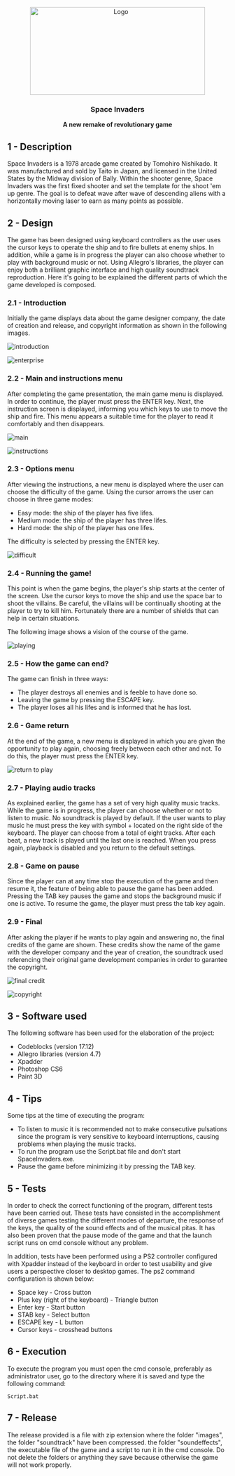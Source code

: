 <p align="center">
  <a href="https://example.com/">
    <img src="https://i.ibb.co/J5mYnR0/logo.png" alt="Logo" width=400 height=200>
  </a>

  <h3 align="center">Space Invaders</h3>

  <p align="center">
    <b>A new remake of revolutionary game</b> <br>
  </p>
</p>

## 1 - Description

Space Invaders is a 1978 arcade game created by Tomohiro Nishikado. It was manufactured and sold by Taito in Japan, and licensed
in the United States by the Midway division of Bally. Within the shooter genre, Space Invaders was the first fixed shooter and
set the template for the shoot 'em up genre. The goal is to defeat wave after wave of descending aliens with a horizontally 
moving laser to earn as many points as possible.

## 2 - Design

The game has been designed using keyboard controllers as the user uses the cursor keys to operate the ship and to fire bullets
at enemy ships. In addition, while a game is in progress the player can also choose whether to play with background music or 
not. Using Allegro's libraries, the player can enjoy both a brilliant graphic interface and high quality soundtrack 
reproduction. Here it's going to be explained the different parts of which the game developed is composed.

### 2.1 - Introduction 

Initially the game displays data about the game designer company, the date of creation and release, and copyright information as
shown in the following images.

![introduction](https://i.ibb.co/Mph2zyy/4.jpg)

![enterprise](https://i.ibb.co/7Wjc72y/5.jpg)

### 2.2 - Main and instructions menu

After completing the game presentation, the main game menu is displayed. In order to continue, the player must press the ENTER 
key. Next, the instruction screen is displayed, informing you which keys to use to move the ship and fire. This menu appears a
suitable time for the player to read it comfortably and then disappears.

![main](https://i.ibb.co/30kf7dN/6.png)

![instructions](https://i.ibb.co/sV34pwN/0.png)

### 2.3 - Options menu

After viewing the instructions, a new menu is displayed where the user can choose the difficulty of the game. Using the cursor 
arrows the user can choose in three game modes:

* Easy mode: the ship of the player has five lifes.
* Medium mode: the ship of the player has three lifes.
* Hard mode: the ship of the player has one lifes.

The difficulty is selected by pressing the ENTER key.

![difficult](https://i.ibb.co/TcNNFj2/0.jpg)

### 2.4 - Running the game!

This point is when the game begins, the player's ship starts at the center of the screen. Use the cursor keys to move the ship 
and use the space bar to shoot the villains. Be careful, the villains will be continually shooting at the player to try to kill
him. Fortunately there are a number of shields that can help in certain situations.

The following image shows a vision of the course of the game.

![playing](https://i.ibb.co/K20Rtcz/1.png)

### 2.5 - How the game can end?

The game can finish in three ways:

* The player destroys all enemies and is feeble to have done so.
* Leaving the game by pressing the ESCAPE key.
* The player loses all his lifes and is informed that he has lost.

### 2.6 - Game return

At the end of the game, a new menu is displayed in which you are given the opportunity to play again, choosing freely between 
each other and not. To do this, the player must press the ENTER key.

![return to play](https://i.ibb.co/xJDv3nM/2.jpg)

### 2.7 - Playing audio tracks

As explained earlier, the game has a set of very high quality music tracks. While the game is in progress, the player can choose 
whether or not to listen to music. No soundtrack is played by default. If the user wants to play music he must press the key
with symbol + located on the right side of the keyboard. The player can choose from a total of eight tracks. After each beat, a
new track is played until the last one is reached. When you press again, playback is disabled and you return to the default
settings.

### 2.8 - Game on pause

Since the player can at any time stop the execution of the game and then resume it, the feature of being able to pause the game
has been added. Pressing the TAB key pauses the game and stops the background music if one is active. To resume the game, the
player must press the tab key again.

### 2.9 - Final

After asking the player if he wants to play again and answering no, the final credits of the game are shown. These credits show
the name of the game with the developer company and the year of creation, the soundtrack used referencing their original game
development companies in order to garantee the copyright.

![final credit](https://i.ibb.co/nLbPTg3/3.jpg)

![copyright](https://i.ibb.co/fDrJnqm/1.jpg)

## 3 - Software used 

The following software has been used for the elaboration of the project:

* Codeblocks (version 17.12)
* Allegro libraries (version 4.7)
* Xpadder
* Photoshop CS6 
* Paint 3D

## 4 - Tips

Some tips at the time of executing the program:

* To listen to music it is recommended not to make consecutive pulsations since the program is very sensitive to keyboard
  interruptions, causing problems when playing the music tracks.
* To run the program use the Script.bat file and don't start SpaceInvaders.exe.
* Pause the game before minimizing it by pressing the TAB key.

## 5 - Tests

In order to check the correct functioning of the program, different tests have been carried out. These tests have consisted in
the accomplishment of diverse games testing the different modes of departure, the response of the keys, the quality of the sound
effects and of the musical pitas. It has also been proven that the pause mode of the game and that the launch script runs on cmd
console without any problem.

In addition, tests have been performed using a PS2 controller configured with Xpadder instead of the keyboard in order to test
usability and give users a perspective closer to desktop games. The ps2 command configuration is shown below:

* Space key - Cross button
* Plus key (right of the keyboard) - Triangle button
* Enter key - Start button
* STAB key - Select button
* ESCAPE key - L button
* Cursor keys - crosshead buttons

## 6 - Execution

To execute the program you must open the cmd console, preferably as administrator user, go to the directory where it is saved 
and type the following command:

```
Script.bat
```

## 7 - Release

The release provided is a file with zip extension where the folder "images", the folder "soundtrack" have been compressed. the
folder "soundeffects", the executable file of the game and a script to run it in the cmd console. Do not delete the folders or
anything they save because otherwise the game will not work properly.
